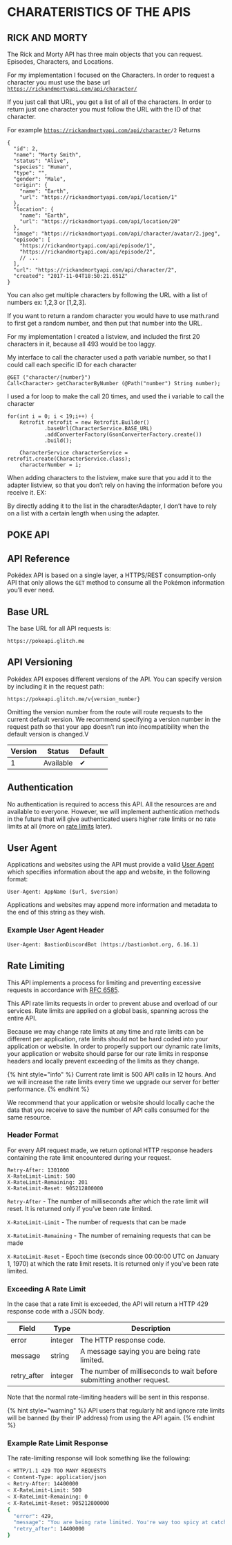 # CHARATERISTICS OF THE APIS

## RICK AND MORTY

The Rick and Morty API has three main objects that you can request. Episodes, Characters, and Locations.

For my implementation I focused on the Characters. In order to request a character you must use the base url [`https://rickandmortyapi.com/api/character/`](https://rickandmortyapi.com/api/character/)

If you just call that URL, you get a list of all of the characters. In order to return just one character you must follow the URL with the ID of that character.

For example [`https://rickandmortyapi.com/api/character`](https://rickandmortyapi.com/api/character/)`/2` Returns

```
{
  "id": 2,
  "name": "Morty Smith",
  "status": "Alive",
  "species": "Human",
  "type": "",
  "gender": "Male",
  "origin": {
    "name": "Earth",
    "url": "https://rickandmortyapi.com/api/location/1"
  },
  "location": {
    "name": "Earth",
    "url": "https://rickandmortyapi.com/api/location/20"
  },
  "image": "https://rickandmortyapi.com/api/character/avatar/2.jpeg",
  "episode": [
    "https://rickandmortyapi.com/api/episode/1",
    "https://rickandmortyapi.com/api/episode/2",
    // ...
  ],
  "url": "https://rickandmortyapi.com/api/character/2",
  "created": "2017-11-04T18:50:21.651Z"
}
```

You can also get multiple characters by following the URL with a list of numbers ex: 1,2,3 or \[1,2,3].

If you want to return a random character you would have to use math.rand to first get a random number, and then put that number into the URL.

For my implementation I created a listview, and included the first 20 characters in it, because all 493 would be too laggy.

My interface to call the character used a path variable number, so that I could call each specific ID for each character

```
@GET ("character/{number}")
Call<Character> getCharacterByNumber (@Path("number") String number);
```

I used a for loop to make the call 20 times, and used the i variable to call the character

```
for(int i = 0; i < 19;i++) {
    Retrofit retrofit = new Retrofit.Builder()
            .baseUrl(CharacterService.BASE_URL)
            .addConverterFactory(GsonConverterFactory.create())
            .build();

    CharacterService characterService = retrofit.create(CharacterService.class);
    characterNumber = i;
```

When adding characters to the listview, make sure that you add it to the adapter listview, so that you don’t rely on having the information before you receive it. EX:

By directly adding it to the list in the charadterAdapter, I don’t have to rely on a list with a certain length when using the adapter.

## POKE API

## API Reference <a href="#api-reference" id="api-reference"></a>

Pokédex API is based on a single layer, a HTTPS/REST consumption-only API that only allows the `GET` method to consume all the Pokémon information you’ll ever need.

## Base URL <a href="#base-url" id="base-url"></a>

The base URL for all API requests is:

```
https://pokeapi.glitch.me
```

## API Versioning <a href="#api-versioning" id="api-versioning"></a>

Pokédex API exposes different versions of the API. You can specify version by including it in the request path:

```
https://pokeapi.glitch.me/v{version_number}
```

Omitting the version number from the route will route requests to the current default version. We recommend specifying a version number in the request path so that your app doesn’t run into incompatibility when the default version is changed.V

| Version | Status    | Default |
| ------- | --------- | ------- |
| 1       | Available | ✔       |

## Authentication <a href="#authentication" id="authentication"></a>

No authentication is required to access this API. All the resources are and available to everyone. However, we will implement authentication methods in the future that will give authenticated users higher rate limits or no rate limits at all (more on [rate limits](broken-reference) later).

## User Agent <a href="#user-agent" id="user-agent"></a>

Applications and websites using the API must provide a valid [User Agent](https://www.w3.org/Protocols/rfc2616/rfc2616-sec14.html#sec14.43) which specifies information about the app and website, in the following format:

```http
User-Agent: AppName ($url, $version)
```

Applications and websites may append more information and metadata to the end of this string as they wish.

### Example User Agent Header <a href="#example-user-agent-header" id="example-user-agent-header"></a>

```http
User-Agent: BastionDiscordBot (https://bastionbot.org, 6.16.1)
```

## Rate Limiting <a href="#rate-limiting" id="rate-limiting"></a>

This API implements a process for limiting and preventing excessive requests in accordance with [RFC 6585](https://tools.ietf.org/html/rfc6585#section-4).

This API rate limits requests in order to prevent abuse and overload of our services. Rate limits are applied on a global basis, spanning across the entire API.

Because we may change rate limits at any time and rate limits can be different per application, rate limits should not be hard coded into your application or website. In order to properly support our dynamic rate limits, your application or website should parse for our rate limits in response headers and locally prevent exceeding of the limits as they change.

{% hint style="info" %}
Current rate limit is 500 API calls in 12 hours. And we will increase the rate limits every time we upgrade our server for better performance.
{% endhint %}

We recommend that your application or website should locally cache the data that you receive to save the number of API calls consumed for the same resource.

### Header Format <a href="#header-format" id="header-format"></a>

For every API request made, we return optional HTTP response headers containing the rate limit encountered during your request.

```http
Retry-After: 1301000
X-RateLimit-Limit: 500
X-RateLimit-Remaining: 201
X-RateLimit-Reset: 905212800000
```

`Retry-After` - The number of milliseconds after which the rate limit will reset. It is returned only if you’ve been rate limited.

`X-RateLimit-Limit` - The number of requests that can be made

`X-RateLimit-Remaining` - The number of remaining requests that can be made

`X-RateLimit-Reset` - Epoch time (seconds since 00:00:00 UTC on January 1, 1970) at which the rate limit resets. It is returned only if you’ve been rate limited.

### Exceeding A Rate Limit <a href="#exceeding-a-rate-limit" id="exceeding-a-rate-limit"></a>

In the case that a rate limit is exceeded, the API will return a HTTP 429 response code with a JSON body.

| Field        | Type    | Description                                                           |
| ------------ | ------- | --------------------------------------------------------------------- |
| error        | integer | The HTTP response code.                                               |
| message      | string  | A message saying you are being rate limited.                          |
| retry\_after | integer | The number of milliseconds to wait before submitting another request. |

Note that the normal rate-limiting headers will be sent in this response.

{% hint style="warning" %}
API users that regularly hit and ignore rate limits will be banned (by their IP address) from using the API again.
{% endhint %}

### Example Rate Limit Response <a href="#example-rate-limit-response" id="example-rate-limit-response"></a>

The rate-limiting response will look something like the following:

```bash
< HTTP/1.1 429 TOO MANY REQUESTS
< Content-Type: application/json
< Retry-After: 14400000
< X-RateLimit-Limit: 500
< X-RateLimit-Remaining: 0
< X-RateLimit-Reset: 905212800000
{
  "error": 429,
  "message": "You are being rate limited. You're way too spicy at catching Pokémon.",
  "retry_after": 14400000
}
```
